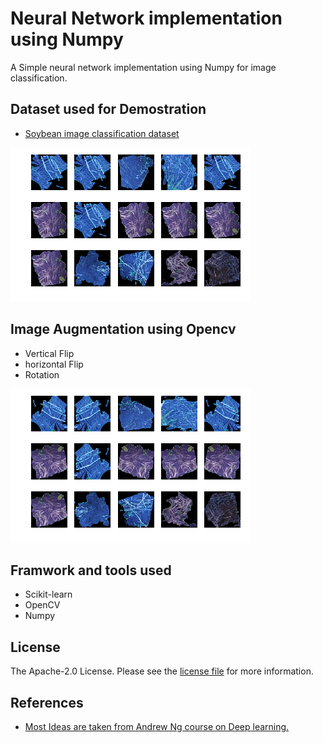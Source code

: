 # Neural Network implementation using Numpy
A Simple neural network implementation using Numpy for image classification. 

## Dataset used for Demostration
- [Soybean image classification dataset](https://www.kaggle.com/fpeccia/weed-detection-in-soybean-crops)

![GitHub Logo](/images/data_view.png)

## Image Augmentation using Opencv
- Vertical Flip
- horizontal Flip 
- Rotation

![GitHub Logo](/images/index_augment.png)


## Framwork and tools used
- Scikit-learn
- OpenCV
- Numpy

## License
The Apache-2.0 License. Please see the [license file](LICENSE) for more information.

## References
- [Most Ideas are taken from Andrew Ng course on Deep learning.](https://www.coursera.org/specializations/deep-learning?)
